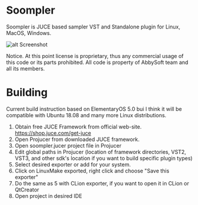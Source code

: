 # Soompler
Soompler is JUCE based sampler VST and Standalone plugin for Linux, MacOS, Windows.

![alt Screenshot](https://imgur.com/xgWU7Ad)

Notice. At this point license is proprietary, thus any commercial usage of this code or its parts prohibited. All code is property of AbbySoft team and all its members.

# Building

Сurrent build instruction based on ElementaryOS 5.0 bui I think it will be compatible with Ubuntu 18.08 and many more Linux distributions.

1. Obtain free JUCE Framework from official web-site. https://shop.juce.com/get-juce
2. Open Projucer from downloaded JUCE framework.
3. Open soompler.jucer project file in Projucer
4. Edit global paths in Projucer (location of framework directories, VST2, VST3, and other sdk's location if you want to build specific plugin types)
5. Select desired exporter or add for your system. 
6. Click on LinuxMake exported, right click and choose "Save this exporter"
7. Do the same as 5 with CLion exporter, if you want to open it in CLion or QtCreator
8. Open project in desired IDE
